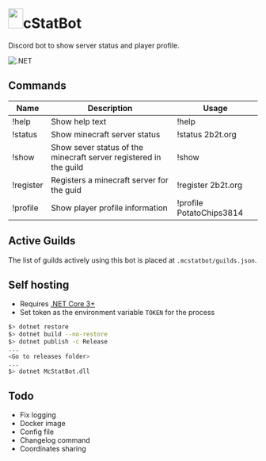 # <img src="https://imgur.com/t0F5Pxp.jpg" width="30" height="40">cStatBot 

Discord bot to show server status and player profile. 

![.NET](https://github.com/cool-mist/McStatBot/workflows/.NET/badge.svg?branch=main)

## Commands

Name|Description|Usage
---|---|---
!help|Show help text| !help
!status <server-name>| Show minecraft server status| !status 2b2t.org
!show | Show sever status of the minecraft server registered in the guild | !show
!register <server-name>| Registers a minecraft server for the guid | !register 2b2t.org
!profile <player-name>| Show player profile information | !profile PotatoChips3814 

## Active Guilds

The list of guilds actively using this bot is placed at `.mcstatbot/guilds.json`.

## Self hosting

- Requires [.NET Core 3+](https://github.com/dotnet/runtime)
- Set token as the environment variable `TOKEN` for the process

```sh
$> dotnet restore
$> dotnet build --no-restore
$> dotnet publish -c Release
...
<Go to releases folder>
...
$> dotnet McStatBot.dll
```

## Todo

- Fix logging
- Docker image
- Config file
- Changelog command
- Coordinates sharing
